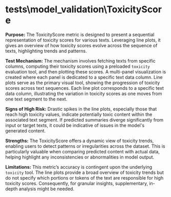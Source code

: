 # tests\model_validation\ToxicityScore

**Purpose:**
The ToxicityScore metric is designed to present a sequential representation of toxicity scores for various texts.
Leveraging line plots, it gives an overview of how toxicity scores evolve across the sequence of texts, highlighting
trends and patterns.

**Test Mechanism:**
The mechanism involves fetching texts from specific columns, computing their toxicity scores using a preloaded
`toxicity` evaluation tool, and then plotting these scores. A multi-panel visualization is created where each
panel is dedicated to a specific text data column. Line plots serve as the primary visual tool, showing the progression of toxicity scores across text sequences. Each
line plot corresponds to a specific text data column, illustrating the variation in toxicity scores as one moves
from one text segment to the next.

**Signs of High Risk:**
Drastic spikes in the line plots, especially those that reach high toxicity values, indicate potentially toxic
content within the associated text segment. If predicted summaries diverge significantly from input or target
texts, it could be indicative of issues in the model's generated content.

**Strengths:**
The ToxicityScore offers a dynamic view of toxicity trends, enabling users to detect patterns or irregularities
across the dataset. This is particularly valuable when comparing predicted content with actual data, helping
highlight any inconsistencies or abnormalities in model output.

**Limitations:**
This metric’s accuracy is contingent upon the underlying `toxicity` tool. The line plots provide a broad overview
of toxicity trends but do not specify which portions or tokens of the text are responsible for high toxicity scores.
Consequently, for granular insights, supplementary, in-depth analysis might be needed.